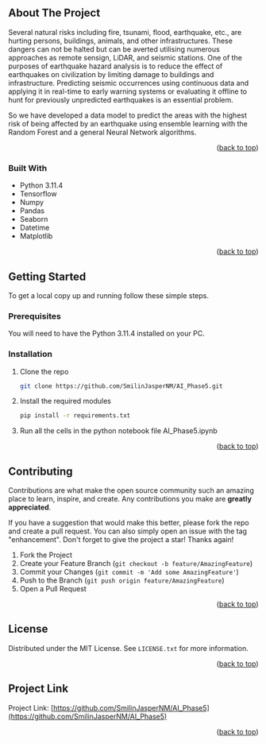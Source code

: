 <!-- ABOUT THE PROJECT -->
## About The Project

Several natural risks including fire, tsunami, flood, earthquake, etc., are hurting persons, buildings, animals, and other infrastructures. These dangers can not be halted but can be averted utilising numerous approaches as remote sensign, LiDAR, and seismic stations. One of the purposes of earthquake hazard analysis is to reduce the effect of earthquakes on civilization by limiting damage to buildings and infrastructure. Predicting seismic occurrences using continuous data and applying it in real-time to early warning systems or evaluating it offline to hunt for previously unpredicted earthquakes is an essential problem.

So we have developed a data model to predict the areas with the highest risk of being affected by an earthquake using ensemble learning with the Random Forest and a general Neural Network algorithms.


<p align="right">(<a href="#readme-top">back to top</a>)</p>



### Built With

* Python 3.11.4
* Tensorflow
* Numpy
* Pandas
* Seaborn
* Datetime
* Matplotlib

<p align="right">(<a href="#readme-top">back to top</a>)</p>



<!-- GETTING STARTED -->
## Getting Started

To get a local copy up and running follow these simple steps.

### Prerequisites

You will need to have the Python 3.11.4 installed on your PC.

### Installation

1. Clone the repo
   ```sh
   git clone https://github.com/SmilinJasperNM/AI_Phase5.git
   ```
2. Install the required modules
   ```sh
   pip install -r requirements.txt
   ```
3. Run all the cells in the python notebook file AI_Phase5.ipynb

<p align="right">(<a href="#readme-top">back to top</a>)</p>


<!-- CONTRIBUTING -->
## Contributing

Contributions are what make the open source community such an amazing place to learn, inspire, and create. Any contributions you make are **greatly appreciated**.

If you have a suggestion that would make this better, please fork the repo and create a pull request. You can also simply open an issue with the tag "enhancement".
Don't forget to give the project a star! Thanks again!

1. Fork the Project
2. Create your Feature Branch (`git checkout -b feature/AmazingFeature`)
3. Commit your Changes (`git commit -m 'Add some AmazingFeature'`)
4. Push to the Branch (`git push origin feature/AmazingFeature`)
5. Open a Pull Request

<p align="right">(<a href="#readme-top">back to top</a>)</p>



<!-- LICENSE -->
## License

Distributed under the MIT License. See `LICENSE.txt` for more information.

<p align="right">(<a href="#readme-top">back to top</a>)</p>



<!-- PROJECT LINKS -->
## Project Link

Project Link: [https://github.com/SmilinJasperNM/AI_Phase5](https://github.com/SmilinJasperNM/AI_Phase5)

<p align="right">(<a href="#readme-top">back to top</a>)</p>